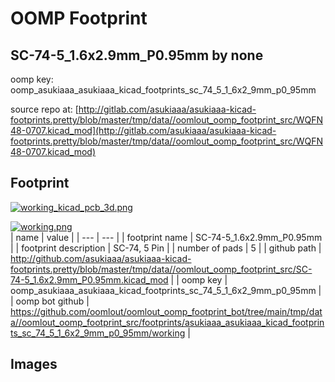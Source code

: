 # OOMP Footprint  
## SC-74-5_1.6x2.9mm_P0.95mm  by none  
  
oomp key: oomp_asukiaaa_asukiaaa_kicad_footprints_sc_74_5_1_6x2_9mm_p0_95mm  
  
source repo at: [http://gitlab.com/asukiaaa/asukiaaa-kicad-footprints.pretty/blob/master/tmp/data//oomlout_oomp_footprint_src/WQFN48-0707.kicad_mod](http://gitlab.com/asukiaaa/asukiaaa-kicad-footprints.pretty/blob/master/tmp/data//oomlout_oomp_footprint_src/WQFN48-0707.kicad_mod)  
## Footprint  
  
[![working_kicad_pcb_3d.png](working_kicad_pcb_3d_600.png)](working_kicad_pcb_3d.png)  
  
[![working.png](working_600.png)](working.png)  
| name | value | 
| --- | --- | 
| footprint name | SC-74-5_1.6x2.9mm_P0.95mm | 
| footprint description | SC-74, 5 Pin | 
| number of pads | 5 | 
| github path | http://github.com/asukiaaa/asukiaaa-kicad-footprints.pretty/blob/master/tmp/data//oomlout_oomp_footprint_src/SC-74-5_1.6x2.9mm_P0.95mm.kicad_mod | 
| oomp key | oomp_asukiaaa_asukiaaa_kicad_footprints_sc_74_5_1_6x2_9mm_p0_95mm | 
| oomp bot github | https://github.com/oomlout/oomlout_oomp_footprint_bot/tree/main/tmp/data//oomlout_oomp_footprint_src/footprints/asukiaaa_asukiaaa_kicad_footprints_sc_74_5_1_6x2_9mm_p0_95mm/working | 
## Images  
